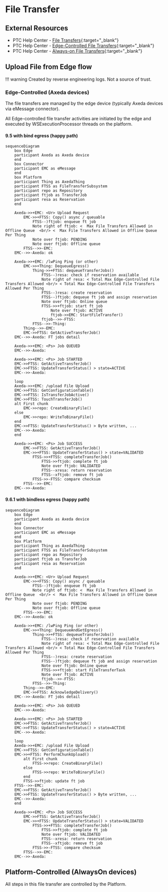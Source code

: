 # File Transfer

## External Resources

* PTC Help Center - [File Transfers](https://support.ptc.com/help/thingworx/platform/r9.7/en/index.html#page/ThingWorx/Help/FileTransfer/FileTransfers.html){:target="\_blank"}
* PTC Help Center - [Edge-Controlled File Transfers](https://support.ptc.com/help/thingworx/platform/r9.7/en/index.html#page/ThingWorx/Help/FileTransfer/EdgeControlledFileTransfers.html){:target="\_blank"}
* PTC Help Center - [Always-on File Transfers](https://support.ptc.com/help/thingworx/platform/r9.7/en/index.html#page/ThingWorx/Help/FileTransfer/AlwaysonFileTransfers.html){:target="\_blank"}

## Upload File from Edge flow

!!! warning
    Created by reverse engineering logs. Not a source of trust.

### Edge-Controlled (Axeda devices)

The file transfers are managed by the edge device (typically Axeda devices via eMessage connector).

All Edge-controlled file transfer activities are initiated by the edge and executed by WSExecutionProcessor threads on the platform.

#### 9.5 with bind egress (happy path)

``` mermaid
sequenceDiagram
    box Edge
    participant Axeda as Axeda device
    end
    box Connector
    participant EMC as eMessage
    end
    box Platform
    participant Thing as AxedaThing
    participant FTSS as FileTransferSubsystem
    participant repo as Repository
    participant ftjob as TransferJob
    participant resa as Reservation
    end
    
    Axeda->>+EMC: <Ur> Upload Request
        EMC->>+FTSS: Copy() async / queuable
            FTSS--)ftjob: enqueue ft job
            Note right of ftjob: <  Max File Transfers Allowed in Offline Queue  <br/> <  Max File Transfers Allowed in Offline Queue Per Thing
            Note over ftjob: PENDING
            Note over ftjob: Offline queue
        FTSS-->>-EMC: 
    EMC-->>-Axeda: ok
    
    Axeda->>+EMC: /lwPing Ping (or other)
        EMC->>+Thing: DequeueEgress()
            Thing->>+FTSS: dequeueTransferJobs()
                FTSS--)resa: check if reservation available
                Note right of resa: < Total Max Edge-Controlled File Transfers Allowed <br/> < Total Max Edge-Controlled File Transfers Allowed Per Thing
                FTSS--)resa: create reservation
                FTSS--)ftjob: dequeue ft job and assign reservation
                Note over ftjob: Online queue
                FTSS->>+ftjob: start ft job
                    Note over ftjob: ACTIVE
                    ftjob->>EMC: StartFileTransfer()
                ftjob-->>-FTSS: 
            FTSS-->>-Thing: 
        Thing-->>-EMC: 
        EMC->>FTSS: GetActiveTransferJob()
    EMC-->>-Axeda: FT jobs detail
    
    Axeda->>+EMC: <Ps> Job QUEUED
    EMC-->>-Axeda: 
    
    Axeda->>+EMC: <Ps> Job STARTED
    EMC->>FTSS: GetActiveTransferJob()
    EMC->>FTSS: UpdateTransferStatus() > state=ACTIVE
    EMC-->>-Axeda: 
    
    loop
    Axeda->>+EMC: /upload File Upload
    EMC->>FTSS: GetConfigurationTable()
    EMC->>FTSS: IsTransferJobActive()
    EMC->>FTSS: TouchTransferJob()
    alt First chunk
        EMC->>repo: CreateBinaryFile()
    else
        EMC->>repo: WriteToBinaryFile()
    end
    EMC->>FTSS: UpdateTransferStatus() > Byte written, ...
    EMC-->>-Axeda: 
    end

    Axeda->>+EMC: <Ps> Job SUCCESS
        EMC->>FTSS: GetActiveTransferJob() 
        EMC->>+FTSS: UpdateTransferStatus() > state=VALIDATED
            FTSS->>+FTSS: completeTransferJob()
                FTSS->>ftjob: complete ft job
                Note over ftjob: VALIDATED
                FTSS--xresa: return reservation
                FTSS--xftjob: remove ft job
            FTSS->>-FTSS: compare checksum
        FTSS-->>-EMC: 
    EMC-->>-Axeda: 
```

#### 9.6.1 with bindless egress (happy path)

``` mermaid
sequenceDiagram
    box Edge
    participant Axeda as Axeda device
    end
    box Connector
    participant EMC as eMessage
    end
    box Platform
    participant Thing as AxedaThing
    participant FTSS as FileTransferSubsystem
    participant repo as Repository
    participant ftjob as TransferJob
    participant resa as Reservation
    end
    
    Axeda->>+EMC: <Ur> Upload Request
        EMC->>+FTSS: Copy() async / queuable
            FTSS--)ftjob: enqueue ft job
            Note right of ftjob: <  Max File Transfers Allowed in Offline Queue  <br/> <  Max File Transfers Allowed in Offline Queue Per Thing
            Note over ftjob: PENDING
            Note over ftjob: Offline queue
        FTSS-->>-EMC: 
    EMC-->>-Axeda: ok
    
    Axeda->>+EMC: /lwPing Ping (or other)
        EMC->>+Thing: DequeueAndGetEgress()
            Thing->>+FTSS: dequeueTransferJobs()
                FTSS--)resa: check if reservation available
                Note right of resa: < Total Max Edge-Controlled File Transfers Allowed <br/> < Total Max Edge-Controlled File Transfers Allowed Per Thing
                FTSS--)resa: create reservation
                FTSS--)ftjob: dequeue ft job and assign reservation
                Note over ftjob: Online queue
                FTSS->>+ftjob: start FileTransferTask
                Note over ftjob: ACTIVE
                ftjob-->>-FTSS: 
            FTSS-->>-Thing: 
        Thing-->>-EMC: 
        EMC->>FTSS: AcknowledgeDelivery()
    EMC-->>-Axeda: FT jobs detail
    
    Axeda->>+EMC: <Ps> Job QUEUED
    EMC-->>-Axeda: 
    
    Axeda->>+EMC: <Ps> Job STARTED
    EMC->>FTSS: GetActiveTransferJob()
    EMC->>FTSS: UpdateTransferStatus() > state=ACTIVE
    EMC-->>-Axeda: 
    
    loop
    Axeda->>+EMC: /upload File Upload
    EMC->>FTSS: GetConfigurationTable()
    EMC->>+FTSS: PerformChunkUpload()
        alt First chunk
            FTSS->>repo: CreateBinaryFile()
        else
            FTSS->>repo: WriteToBinaryFile()
        end
        FTSS->>ftjob: update ft job 
    FTSS-->>-EMC: 
    EMC->>FTSS: GetActiveTransferJob()
    EMC->>FTSS: UpdateTransferStatus() > Byte written, ...
    EMC-->>-Axeda: 
    end

    Axeda->>+EMC: <Ps> Job SUCCESS
        EMC->>FTSS: GetActiveTransferJob() 
        EMC->>+FTSS: UpdateTransferStatus() > state=VALIDATED
            FTSS->>+FTSS: completeTransferJob()
                FTSS->>ftjob: complete ft job
                Note over ftjob: VALIDATED
                FTSS--xresa: return reservation
                FTSS--xftjob: remove ft job
            FTSS->>-FTSS: compare checksum
        FTSS-->>-EMC: 
    EMC-->>-Axeda: 
```

## Platform-Controlled (AlwaysOn devices)

All steps in this file transfer are controlled by the Platform.
